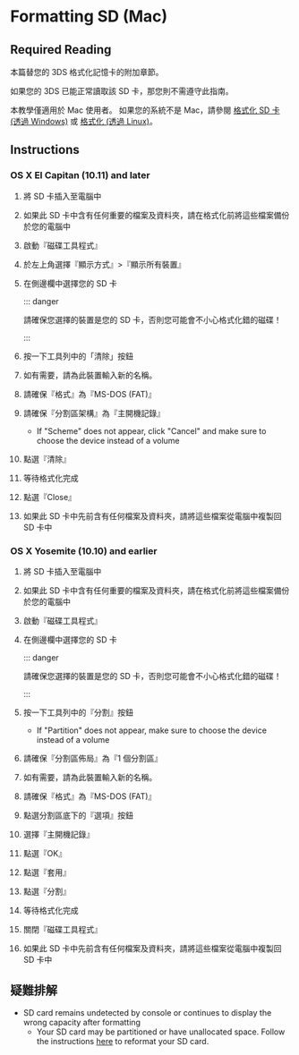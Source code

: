 # Formatting SD (Mac)

## Required Reading

本篇替您的 3DS 格式化記憶卡的附加章節。

如果您的 3DS 已能正常讀取該 SD 卡，那您則不需遵守此指南。

本教學僅適用於 Mac 使用者。 如果您的系統不是 Mac，請參閱 [格式化 SD 卡 (透過 Windows)](formatting-sd-\(windows\)) 或 [格式化 (透過 Linux)](formatting-sd-\(linux\))。

## Instructions

### OS X El Capitan (10.11) and later

1. 將 SD 卡插入至電腦中

2. 如果此 SD 卡中含有任何重要的檔案及資料夾，請在格式化前將這些檔案備份於您的電腦中

3. 啟動『磁碟工具程式』

4. 於左上角選擇『顯示方式』>『顯示所有裝置』

5. 在側邊欄中選擇您的 SD 卡

   ::: danger

   請確保您選擇的裝置是您的 SD 卡，否則您可能會不小心格式化錯的磁碟！

   :::

6. 按一下工具列中的「清除」按鈕

7. 如有需要，請為此裝置輸入新的名稱。

8. 請確保『格式』為『MS-DOS (FAT)』

9. 請確保『分割區架構』為『主開機記錄』
   - If "Scheme" does not appear, click "Cancel" and make sure to choose the device instead of a volume

10. 點選『清除』

11. 等待格式化完成

12. 點選『Close』

13. 如果此 SD 卡中先前含有任何檔案及資料夾，請將這些檔案從電腦中複製回 SD 卡中

### OS X Yosemite (10.10) and earlier

1. 將 SD 卡插入至電腦中

2. 如果此 SD 卡中含有任何重要的檔案及資料夾，請在格式化前將這些檔案備份於您的電腦中

3. 啟動『磁碟工具程式』

4. 在側邊欄中選擇您的 SD 卡

   ::: danger

   請確保您選擇的裝置是您的 SD 卡，否則您可能會不小心格式化錯的磁碟！

   :::

5. 按一下工具列中的『分割』按鈕
   - If "Partition" does not appear, make sure to choose the device instead of a volume

6. 請確保『分割區佈局』為『1 個分割區』

7. 如有需要，請為此裝置輸入新的名稱。

8. 請確保『格式』為『MS-DOS (FAT)』

9. 點選分割區底下的『選項』按鈕

10. 選擇『主開機記錄』

11. 點選『OK』

12. 點選『套用』

13. 點選『分割』

14. 等待格式化完成

15. 關閉『磁碟工具程式』

16. 如果此 SD 卡中先前含有任何檔案及資料夾，請將這些檔案從電腦中複製回 SD 卡中

## 疑難排解

- SD card remains undetected by console or continues to display the wrong capacity after formatting
  - Your SD card may be partitioned or have unallocated space. Follow the instructions [here](https://wiki.hacks.guide/wiki/SD_Clean/Mac) to reformat your SD card.
